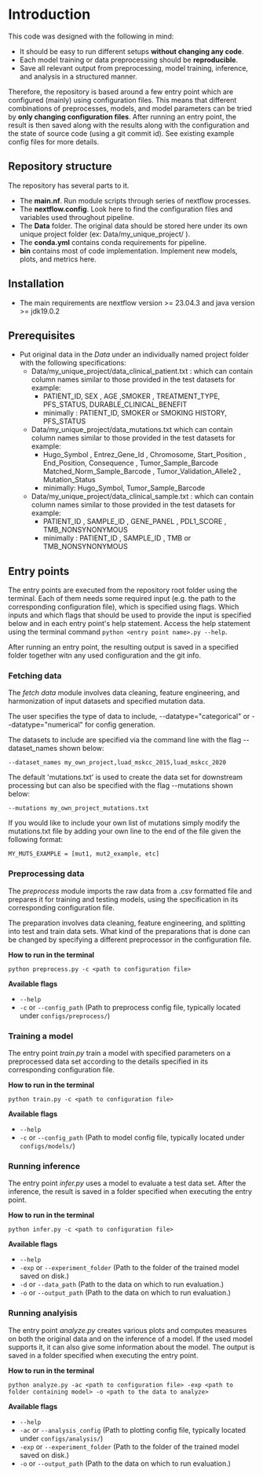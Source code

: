 # Introduction

This code was designed with the following in mind:

- It should be easy to run different setups **without changing any code**.
- Each model training or data preprocessing should be **reproducible**.
- Save all relevant output from preprocessing, model training, inference, and analysis in a structured manner.

Therefore, the repository is based around a few entry point which are configured (mainly) using configuration files. This means that different combinations of preprocesses, models, and model parameters can be tried by **only changing configuration files**. After running an entry point, the result is then saved along with the results along with the configuration and the state of source code (using a git commit id). See existing example config files for more details.

## Repository structure
The repository has several parts to it.
- The **main.nf**. Run module scripts through series of nextflow processes.
- The **nextflow.config**. Look here to find the configuration files and variables used throughout pipeline.
- The **Data** folder. The original data should be stored here under its own unique project folder (ex:  Data/my_unique_project/ ).
- The **conda.yml** contains conda requirements for pipeline.
- **bin** contains most of code implementation. Implement new models, plots, and metrics here.

## Installation

- The main requirements are nextflow version >= 23.04.3 and java version >= jdk19.0.2

## Prerequisites

- Put original data in the *Data* under an individually named project folder with the following specifications:
    - Data/my_unique_project/data_clinical_patient.txt : which can contain column names similar to those provided in the test datasets for example:
      - PATIENT_ID, SEX , AGE ,SMOKER , TREATMENT_TYPE, PFS_STATUS, DURABLE_CLINICAL_BENEFIT
      - minimally : PATIENT_ID, SMOKER or SMOKING HISTORY, PFS_STATUS
    - Data/my_unique_project/data_mutations.txt which can contain column names similar to those provided in the test datasets for example:
      - Hugo_Symbol , Entrez_Gene_Id , Chromosome,  Start_Position , End_Position, Consequence , Tumor_Sample_Barcode    Matched_Norm_Sample_Barcode , Tumor_Validation_Allele2 ,  Mutation_Status
      - minimally: Hugo_Symbol, Tumor_Sample_Barcode
    - Data/my_unique_project/data_clinical_sample.txt : which can contain column names similar to those provided in the test datasets for example:
      - PATIENT_ID , SAMPLE_ID , GENE_PANEL , PDL1_SCORE , TMB_NONSYNONYMOUS
      - minimally : PATIENT_ID , SAMPLE_ID , TMB or TMB_NONSYNONYMOUS

## Entry points
The entry points are executed from the repository root folder using the terminal. Each of them needs some required input (e.g. the path to the corresponding configuration file), which is specified using flags. Which inputs and which flags that should be used to provide the input is specified below and in each entry point's help statement. Access the help statement using the terminal command
 `python <entry point name>.py --help`.

After running an entry point, the resulting output is saved in a specified folder together witn any used configuration and the git info.

### Fetching data

The *fetch data* module involves data cleaning, feature engineering, and harmonization of input datasets and specified mutation data. 

The user specifies the type of data to include, --datatype="categorical" or --datatype="numerical" for config generation. 

The datasets to include are specified via the command line with the flag --dataset_names shown below:

``` --dataset_names my_own_project,luad_mskcc_2015,luad_mskcc_2020 ```

The default 'mutations.txt' is used to create the data set for downstream processing but can also be specified with the flag --mutations
shown below:

``` --mutations my_own_project_mutations.txt ```

If you would like to include your own list of mutations simply modify the mutations.txt file by adding your own line to the end of the file given the following format:

``` 
MY_MUTS_EXAMPLE = [mut1, mut2_example, etc]
```


### Preprocessing data
The *preprocess* module imports the raw data from a .csv formatted file and prepares it for training and testing models, using the specification in its corresponding configuration file. 

The preparation involves data cleaning, feature engineering, and splitting into test and train data sets. What kind of the preparations that is done can be changed by specifying a different preprocessor in the configuration file.

**How to run in the terminal**

```python preprocess.py -c <path to configuration file>```

**Available flags**
- ```--help```
- `-c` or `--config_path` (Path to preprocess config file, typically located under `configs/preprocess/`)

### Training a model
The entry point *train.py* train a model with specified parameters on a preprocessed data set according to the details specified in its corresponding configuration file.


**How to run in the terminal**

```python train.py -c <path to configuration file>```

**Available flags**
- ```--help```
- `-c` or `--config_path` (Path to model config file, typically located under `configs/models/`)

### Running inference
The entry point *infer.py* uses a model to evaluate a test data set. After the inference, the result is saved in a folder specified when executing the entry point.

**How to run in the terminal**

```python infer.py -c <path to configuration file>```

**Available flags**
- ```--help```
- `-exp` or `--experiment_folder` (Path to the folder of the trained model saved on disk.)
- `-d` or `--data_path` (Path to the data on which to run evaluation.)
- `-o` or `--output_path` (Path to the data on which to run evaluation.)

### Running analyisis
The entry point *analyze.py* creates various plots and computes measures on both the original data and on the inference of a model. If the used model supports it, it can also give some information about the model. The output is saved in a folder specified when executing the entry point.

**How to run in the terminal**

```python analyze.py -ac <path to configuration file> -exp <path to folder containing model> -o <path to the data to analyze>```

**Available flags**
- ```--help```
- `-ac` or `--analysis_config` (Path to plotting config file, typically located under `configs/analysis/`)
- `-exp` or `--experiment_folder` (Path to the folder of the trained model saved on disk.)
- `-o` or `--output_path` (Path to the data on which to run evaluation.)

